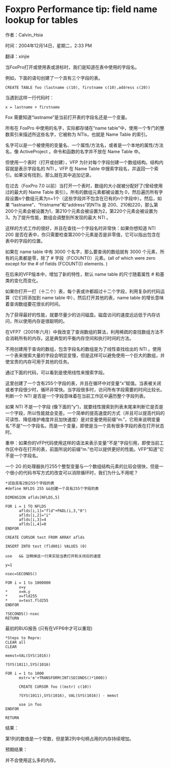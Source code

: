 # Foxpro Performance tip: field name lookup for tables
作者：Calvin_Hsia

时间：2004年12月14日，星期二，2:33 PM

翻译：xinjie
 
当FoxPro打开或使用表或游标时，我们是知道在表中使用的字段名。 

例如，下面的语句创建了一个具有三个字段的表。 
```foxpro
CREATE TABLE foo (lastname c(10), firstname c(10),address c(20))
```

当遇到这样一行代码时： 
```foxpro
x = lastname + firstname
```
Fox 需要知道“lastname”是当前打开表的字段名还是一个变量。

所有在 FoxPro 中使用的名字，实际都存储在“name table”中，使用一个专门的整数索引来描述所这些名字，它被称为 NTls，也就是 Name Table 的索引。 

名字可以是一个被使用的变量名、一个属性/方法名，或者是一个本地的属性/方法名，像 ActiveProject 。命令和函数的名字并不放在 Name Table 中。

但使用一个表时（打开或创建），VFP 为针对每个字段创建一个数组结构。结构内容就是表示字段名的 NTl 。VFP 在 Name Table 中搜索字段名，并返回一个索引。如果没有找到，那么就在其中追加记录。

在过去（FoxPro 7.0 以前）当打开一个表时，数组的大小就被分配好了(曾经使用过的最大的 Name Table 索引）。所有的数组元素都被设置为 0，然后遍历所有字段设置n个数组元素为n+1个（这些字段并不包含在已有的n个字段中）。然后，如果 “lastname”、“fristname”和“address”的NTls 是 200、210和220，那么第200个元素会被设置为1，第210个元素会被设置为2，第220个元素会被设置为3。为了提升性能，数组会调整到所发现的最大 NTl 。

这样的方式工作的很好，并且在查找一个字段名时非常快：如果你想知道 NTI 200 是否在表中，你只需要检查第200个元素是否是非零值，它可以指出包含在表中的字段的位置。

如果在 name table 中有 3000 个名字，那么要查询的数组就有 3000 个元素，所有的元素都是零，除了 # 字段（FCOUNT()）元素。(all of which were zero except for the # of fields (FCOUNT()) elements. )

在后来的VFP版本中，增加了新的特性，默认 name table 的尺寸随着属性 # 和基类的变化而变化。

如果你打开一打（十二个）表，每个表或许都超过十二个字段，利用复杂的代码运算（它们将添加到 name table 中），然后打开其他的表，name table 的增长意味着查询数组要花很长的时间。

为了获得最好的性能，就要尽量少的访问磁盘。磁盘访问的速度远远低于内存访问，所以使用内存是很聪明的。

在VFP7（2001年六月）中我改变了查询数组的算法，利用稀疏的查找数组方法不会消耗所有的内存。这是典型的平衡内存空间和执行时间的方法。

不用创建用于查询的数组，包含字段名的数组是为了线性查找给出的 NTI 。使用一个表来搜索大量的字段会明显变慢，但是这样可以避免使用一个巨大的数组，并使宝贵的内存可用于其他的任务。

通过下面的代码，可以看到是使用线性来搜索字段。

这里创建了一个含有255个字段的表，并且在循环中对变量“x”赋值。当表被关闭或者字段很少时，循环非常快。当字段很多时，访问所有字段需要的时间比较长。判断一个 NTI 是否是一个字段意味着在当前工作区中遍历整个字段列表。

如果 NTI 不是一个字段 (像下面的“y”)，就要线性搜索到列表末尾来判断它是否是一个字段，所以性能就会变差。一个简单的提高速度的方式（并且可以提高代码的可读性、降低维护难度并且加快速度）是对变量使用前缀“m.”，它用来说明变量名“不是”一个字段名，而是一个变量，即使是当一个具有很多字段的表在打开状态时。

重申：如果你的VFP代码使用这样的语法来表示变量“不是”字段引用，即使当前工作区中存在打开的表，前面所说的前缀“m.”也可以提供更好的性能。VFP“知道”它不是一个字段名。

一个 2G 的处理器执行255个整型变量与一个数组结构元素的比较会很快，但是一个很小的代码书写方式的改变可以消除循环时，我们为什么不用呢？
```foxpro
*试验具有2到255个字段的表
#define NFLDS 255 &&创建一个具有255个字段的表

DIMENSION aflds[NFLDS,5]

FOR i = 1 TO NFLDS
      aflds[i,1]="fld"+PADL(i,3,"0")
      aflds[i,2]="i"
      aflds[i,3]=4
      aflds[i,4]=0
ENDFOR

CREATE CURSOR test FROM ARRAY aflds

INSERT INTO test (fld001) VALUES (0)

use   && 注释掉这一行来实验当表打开和关闭后的速度

y=1

nsec=SECONDS()

FOR i = 1 to 1000000
      x=y
*     x=m.y
*     x=fld255
*     x=test.fld255
ENDFOR

?SECONDS()-nsec
RETURN
```

最初的BUG报告 (只有在VFP6中才可以重现)
```foxpro
*Steps to Repro:
CLEAR all
CLEAR

memst=VAL(SYS(1016))

?SYS(1011),SYS(1016)

FOR i = 1 to 1000
      mstr='e'+TRANSFORM(INT(SECONDS()*1000))

      CREATE CURSOR foo ((mstr) c(10))

      ?SYS(1011),SYS(1016), VAL(SYS(1016)) - memst

      use in foo
ENDFOR

RETURN
```

结果： 

第1列的数值是一个常数，但是第2列中句柄占用的内存持续增加。

预期结果：

并不会使用这么多的内存。
